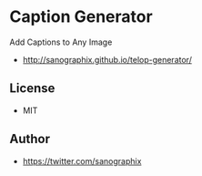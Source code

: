 # Caption Generator

Add Captions to Any Image

- <http://sanographix.github.io/telop-generator/>

## License

- MIT

## Author

- <https://twitter.com/sanographix>